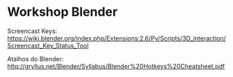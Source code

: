 # Workshop Blender

Screencast Keys:
https://wiki.blender.org/index.php/Extensions:2.6/Py/Scripts/3D_interaction/Screencast_Key_Status_Tool

Atalhos do Blender:
http://gryllus.net/Blender/Syllabus/Blender%20Hotkeys%20Cheatsheet.pdf
